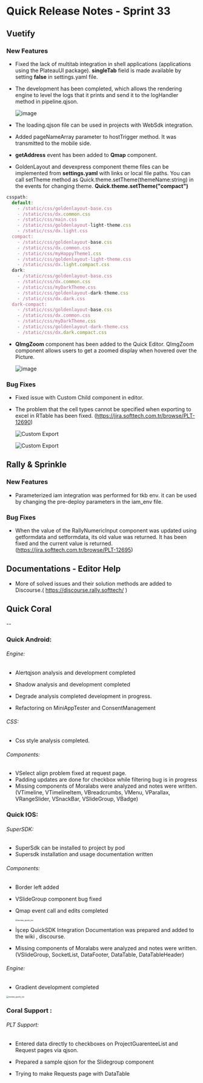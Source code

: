 # Quick Release Notes - Sprint 33

## Vuetify 

### New Features

- Fixed the lack of multitab integration in shell applications (applications using the PlateauUI package). **singleTab** field is made available by setting **false** in settings.yaml file.

- The development has been completed, which allows the rendering engine to level the logs that it prints and send it to the logHandler method in pipeline.qjson.

  ![image](https://cdn.softtech.com.tr/ngsp-quick/nemo/dev/mdImages/releaseNotes/minEngineLogLevel.png)

- The loading.qjson file can be used in projects with WebSdk integration.

- Added pageNameArray parameter to hostTrigger method. It was transmitted to the mobile side.

- **getAddress** event has been added to **Qmap** component.

- GoldenLayout and devexpress component theme files can be implemented from **settings.yaml** with links or local file paths. You can call setTheme method as Quick.theme.setTheme(themeName:string) in the events for changing theme. **Quick.theme.setTheme("compact")**

```js
csspath:
  default: 
    - /static/css/goldenlayout-base.css
    - /static/css/dx.common.css
    - /static/css/main.css
    - /static/css/goldenlayout-light-theme.css
    - /static/css/dx.light.css
  compact: 
    - /static/css/goldenlayout-base.css
    - /static/css/dx.common.css
    - /static/css/myHappyTheme1.css
    - /static/css/goldenlayout-light-theme.css
    - /static/css/dx.light.compact.css
  dark:
    - /static/css/goldenlayout-base.css
    - /static/css/dx.common.css
    - /static/css/myDarkTheme.css
    - /static/css/goldenlayout-dark-theme.css
    - /static/css/dx.dark.css
  dark-compact:
    - /static/css/goldenlayout-base.css
    - /static/css/dx.common.css
    - /static/css/myDarkTheme.css
    - /static/css/goldenlayout-dark-theme.css
    - /static/css/dx.dark.compact.css
 ```
 
- **QImgZoom** component has been added to the Quick Editor. QImgZoom component allows users to get a zoomed display when hovered over the Picture.  

  ![image](https://cdn.softtech.com.tr/ngsp-quick/nemo/dev/mdImages/releaseNotes/QImgZoom.gif)
  
  
### Bug Fixes

- Fixed issue with Custom Child component in editor.

- The problem that the cell types cannot be specified when exporting to excel in RTable has been fixed. (https://jira.softtech.com.tr/browse/PLT-12690)

  ![Custom Export](https://cdn.softtech.com.tr/ngsp-quick/nemo/dev/mdImages/releaseNotes/sprinkle_custom_excel_Export.png)

  ![Custom Export](https://cdn.softtech.com.tr/ngsp-quick/nemo/dev/mdImages/releaseNotes/sprinkle_custom_excel_Export2.png)



  
## Rally & Sprinkle

### New Features

- Parameterized iam integration was performed for tkb env. it can be used by changing the pre-deploy parameters in the iam_env file.

### Bug Fixes

- When the value of the RallyNumericInput component was updated using getformdata and setformdata, its old value was returned. It has been fixed and the current value is returned. (https://jira.softtech.com.tr/browse/PLT-12695)

## Documentations - Editor Help 

- More of solved issues and their solution methods are added to Discourse.( https://discourse.rally.softtech/ )


## Quick Coral

--

### Quick Android:

###### Engine:

* Alertqjson analysis and development completed

* Shadow analysis and development completed
* Degrade analysis completed development in progress.
* Refactoring on MiniAppTester and ConsentManagement

###### CSS:

* Css style analysis completed.

###### Components: 

* VSelect align problem fixed at request page.
* Padding updates are done for checkbox while filtering bug is in progress
* Missing components of Moralabs were analyzed and notes were written. (VTimeline, VTimelineItem, VBreadcrumbs, VMenu, VParallax, VRangeSlider, VSnackBar, VSlideGroup, VBadge)

### Quick IOS:

###### SuperSDK:

* SuperSdk can be installed to project by pod
* Supersdk installation and usage documentation written

###### Components:

* Border left added

* VSlideGroup component bug fixed

* Qmap event call and edits completed
  
  <img src="https://cdn.softtech.com.tr/ngsp-quick/nemo/dev/mdImages/releaseNotes/ios_sprint32_QMap_EventAdress.gif" alt="review_quick_ios" style="zoom: 37%;" />
  
  
  
* İşcep QuickSDK Integration Documentation was prepared and added to the wiki , discourse.

* Missing components of Moralabs were analyzed and notes were written.(VSlideGroup, SocketList, DataFooter, DataTable, DataTableHeader)

###### Engine:

* Gradient development completed

 <img src="https://cdn.softtech.com.tr/ngsp-quick/nemo/dev/mdImages/releaseNotes/ios_sprint32_GradientCard.png" alt="review_quick_ios" style="zoom: 37%;" />
  

### Coral Support :

###### PLT Support:

* Entered data directly to checkboxes on ProjectGuarenteeList and Request pages via qjson.

* Prepared a sample qjson for the Slidegroup component

* Trying to make Requests page with DataTable
